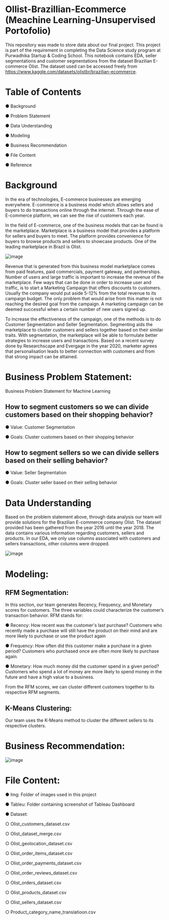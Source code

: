 # Ollist-Brazillian-Ecommerce (Meachine Learning-Unsupervised Portofolio)

This repository was made to store data about our final project. This project is part of the requirement in completing the Data Science study program at Purwadhika Startup & Coding School. This notebook contains EDA, seller segmentations and customer segmentations from the dataset Brazilian E-commerce Olist. The dataset used can be accessed freely from https://www.kaggle.com/datasets/olistbr/brazilian-ecommerce.

# Table of Contents
●	Background

●	Problem Statement

●	Data Understanding

●	Modeling

●	Business Recommendation

●	File Content

●	Reference


# Background
In the era of technologies, E-commerce businesses are emerging everywhere. E-commerce is a business model which allows sellers and buyers to do transactions online through the internet. Through the ease of E-commerce platform, we can see the rise of customers each year. 

In the field of E-commerce, one of the business models that can be found is the marketplace. Marketplace is a business model that provides a platform for sellers and buyers to meet. The platform provides convenience for buyers to browse products and sellers to showcase products. One of the leading marketplace in Brazil is Olist.

![image](https://user-images.githubusercontent.com/99407430/166421057-70cdfae3-b8e6-4a35-808f-c22cc87705f5.png)

Revenue that is generated from this business model marketplace comes from paid features, paid commercials, payment gateway, and partnerships. Number of users and large traffic is important to increase the revenue of the marketplace. Few ways that can be done in order to increase user and traffic, is to start a Marketing Campaign that offers discounts to customers. Usually the company would put aside 5-12% from the total revenue to its campaign budget. The only problem that would arise from this matter is not reaching the desired goal from the campaign. A marketing campaign can be deemed successful when a certain number of new users signed up.

To increase the effectiveness of the campaign, one of the methods is to do Customer Segmentation and Seller Segmentation. Segmenting aids the marketplace to cluster customers and sellers together based on their similar traits. With segmentation, the marketplace will be able to formulate better strategies to increase users and transactions. Based on a recent survey done by Researchscape and Evergage in the year 2020, marketer agrees that personalisation leads to better connection with customers and from that strong impact can be attained.

# Business Problem Statement:
Business Problem Statement for Machine Learning

## How to segment customers so we can divide customers based on their shopping behavior?
  ●	Value: Customer Segmentation
  
  ●	Goals: Cluster customers based on their shopping behavior

## How to segment sellers so we can divide sellers based on their selling behavior?
  ●	Value: Seller Segmentation
  
  ●	Goals: Cluster seller based on their selling behavior

# Data Understanding
Based on the problem statement above, through data analysis our team will provide  solutions for the Brazilian E-commerce company Olist. The dataset provided has been gathered from the year 2016 until the year 2018. The data contains various information regarding customers, sellers and products. In our EDA, we only use columns associated with customers and sellers transactions, other columns were dropped. 

![image](https://user-images.githubusercontent.com/99407430/166421252-3f3a6777-bb6b-4a0c-a937-0baa9a820fdd.png)

# Modeling:
## RFM Segmentation:
In this section, our team generates Recency, Frequency, and Monetary scores for customers. The three variables could characterize the customer’s transaction behavior. RFM stands for:

●	Recency: How recent was the customer's last purchase? Customers who recently made a purchase will still have the product on their mind and are more likely to purchase or use the product again

●	Frequency: How often did this customer make a purchase in a given period? Customers who purchased once are often more likely to purchase again.

●	Monetary: How much money did the customer spend in a given period? Customers who spend a lot of money are more likely to spend money in the future and have a high value to a business.

From the RFM scores, we can cluster different customers together to its respective RFM segments.

## K-Means Clustering:
Our team uses the K-Means method to cluster the different sellers to its respective clusters.

# Business Recommendation:
![image](https://user-images.githubusercontent.com/99407430/166421673-3ea37556-07a9-40a3-94ba-22100b7695de.png)

# File Content:
●	Img: Folder of images used in this project

●	Tableu: Folder containing screenshot of Tableau Dashboard

●	Dataset:
    
  ○	Olist_customers_dataset.csv
  
  ○	Olist_dataset_merge.csv
  
  ○	Olist_geolocation_dataset.csv
  
  ○	Olist_order_items_dataset.csv
  
  ○	Olist_order_payments_dataset.csv
  
  ○	Olist_order_reviews_dataset.csv
  
  ○	Olist_orders_dataset.csv
  
  ○	Olist_products_dataset.csv
  
  ○	Olist_sellers_dataset.csv
  
  ○	Product_category_name_translatioon.csv

